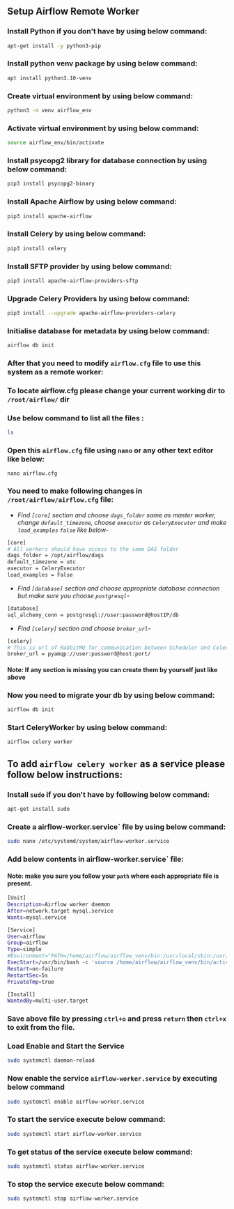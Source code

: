 ## Setup Airflow Remote Worker

### Install Python if you don't have by using below command:
```bash
apt-get install -y python3-pip
```

### Install python venv package by using below command:
```bash
apt install python3.10-venv
```

### Create virtual environment by using below command:
```bash
python3 -m venv airflow_env
```

### Activate virtual environment by using below command:
```bash
source airflow_env/bin/activate
```

### Install psycopg2 library for database connection by using below command:
```bash
pip3 install psycopg2-binary
```

### Install Apache Airflow by using below command:
```bash
pip3 install apache-airflow
```

### Install Celery by using below command:
```bash
pip3 install celery
```

### Install SFTP provider by using below command:
```bash
pip3 install apache-airflow-providers-sftp
```

### Upgrade Celery Providers by using below command: 
```bash
pip3 install --upgrade apache-airflow-providers-celery
```

### Initialise database for metadata by using below command:
```bash
airflow db init
```

### After that you need to modify `airflow.cfg` file to use this system as a remote worker:

### To locate airflow.cfg please change your current working dir to `/root/airflow/` dir

### Use below command to list all the files :
```bash
ls
```
### Open this `airflow.cfg` file using `nano` or any other text editor like below: 
```
nano airflow.cfg
```

### You need to make following changes in `/root/airflow/airflow.cfg` file:
- *Find `[core]` section and choose `dags_folder` same as master worker, change `default_timezone`, choose `executor` as `CeleryExecutor` and make `load_examples` `false` like below-*
```bash
[core]
# All workers should have access to the same DAG folder
dags_folder = /opt/airflow/dags
default_timezone = utc
executor = CeleryExecutor
load_examples = False
```

- *Find `[database]` section and choose appropriate database connection but make sure you choose `postgresql`-*
```bash
[database]
sql_alchemy_conn = postgresql://user:password@hostIP/db
```

- *Find `[celery]` section and choose `broker_url`-*
```bash
[celery]
# This is url of RabbitMQ for communication between Scheduler and Celery Worker
broker_url = pyamqp://user:password@host:port/
```

#### Note: If any section is missing you can create them by yourself just like above
### Now you need to migrate your db by using below command:
```bash
airflow db init
```

### Start CeleryWorker by using below command:
```bash
airflow celery worker
```

## To add `airflow celery worker` as a service please follow below instructions:

### Install `sudo` if you don't have by following below command:
```bash
apt-get install sudo
```

### Create a airflow-worker.service` file by using below command:
```bash
sudo nano /etc/systemd/system/airflow-worker.service
```

### Add below contents in airflow-worker.service` file:

#### Note: make you sure you follow your `path` where each appropriate file is present.
```bash
[Unit]
Description=Airflow worker daemon
After=network.target mysql.service
Wants=mysql.service

[Service]
User=airflow
Group=airflow
Type=simple
#Environment="PATH=/home/airflow/airflow_venv/bin:/usr/local/sbin:/usr/local/bin:/usr/sbin:/usr/bin:/sbin:/bin"
ExecStart=/usr/bin/bash -c 'source /home/airflow/airflow_venv/bin/activate ; airflow celery worker --pid /home/airflow/airflow/airflow-worker.pid'
Restart=on-failure
RestartSec=5s
PrivateTmp=true

[Install]
WantedBy=multi-user.target

```
### Save above file by pressing `ctrl+o` and press `return` then `ctrl+x` to exit from the file.

###  Load Enable and Start the Service
```bash
sudo systemctl daemon-reload
```

### Now enable the service `airflow-worker.service` by executing below command
```bash
sudo systemctl enable airflow-worker.service
```

### To start the service execute below command:
```bash
sudo systemctl start airflow-worker.service
```

### To get status of the service execute below command:
```bash
sudo systemctl status airflow-worker.service
```

### To stop the service execute below command:
```bash
sudo systemctl stop airflow-worker.service
```
